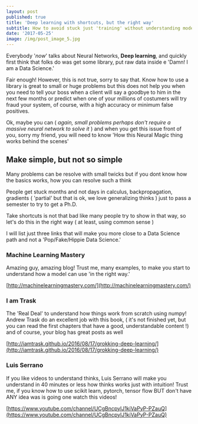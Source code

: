 ```yaml
---
layout: post
published: true
title: 'Deep learning with shortcuts, but the right way'
subtitle: How to avoid stuck just 'training' without understanding models
date: '2017-05-25'
image: /img/post_image_5.jpg
---
```

Everybody '_now_' talks about Neural Networks, **Deep learning**, and quickly first think that folks do was get some library, put raw data inside e 'Damn! I am a Data Science.'

Fair enough! However, this is not true, sorry to say that. Know how to use a library is great to small or huge problems but this does not help you when you need to tell your boss when a client will say a goodbye to him in the next few months or predict when one of your millions of costumers will try fraud your system, of course, with a high accuracy or minimum false positives.

Ok, maybe you can ( _again, small problems perhaps don't require a massive neural network to solve it_ ) and when you get this issue front of you, sorry my friend, you will need to know 'How this Neural Magic thing works behind the scenes'

## Make simple, but not so simple
Many problems can be resolve with small twicks but if you dont know how the basics works, how you can resolve such a think

People get stuck months and not days in calculus, backpropagation, gradients ( 'partial' but that is ok, we love generalizing thinks ) just to pass a semester to try to get a Ph.D.

Take shortcuts is not that bad like many people try to show in that way, so let's do this in the right way ( at least, using common sense )


I will list just three links that will make you more close to a Data Science path and not a 'Pop/Fake/Hippie Data Science.'


### Machine Learning Mastery
Amazing guy, amazing blog!
Trust me, many examples, to make you start to understand how a model can use 'in the right way.'

[http://machinelearningmastery.com/](http://machinelearningmastery.com/)



### I am Trask
The 'Real Deal' to understand how things work from scratch using numpy! 
Andrew Trask do an excellent job with this book, ( it's not finished yet, but you can read the first chapters that have a good, understandable content !) and of course, your blog has great posts as well

[http://iamtrask.github.io/2016/08/17/grokking-deep-learning/](http://iamtrask.github.io/2016/08/17/grokking-deep-learning/)



### Luis Serrano
If you like videos to understand thinks, Luis Serrano will make you understand in 40 minutes or less how thinks works just with intuition!
Trust me, if you know how to use scikit learn, pytorch, tensor flow BUT don't have ANY idea was is going one watch this videos!

[https://www.youtube.com/channel/UCgBncpylJ1kiVaPyP-PZauQ](https://www.youtube.com/channel/UCgBncpylJ1kiVaPyP-PZauQ)
